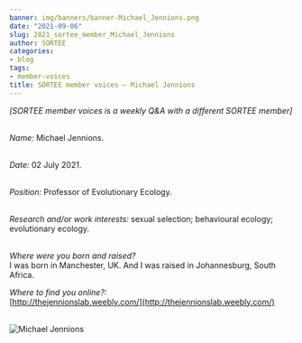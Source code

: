 ```yaml
---
banner: img/banners/banner-Michael_Jennions.png
date: "2021-09-06"
slug: 2021_sortee_member_Michael_Jennions
author: SORTEE
categories:
- blog
tags:
- member-voices
title: SORTEE member voices – Michael Jennions 
---
```



*[SORTEE member voices is a weekly Q&A with a different SORTEE member]*   
&nbsp;
&nbsp;

   _Name:_ Michael Jennions.   
&nbsp;

   _Date:_ 02 July 2021.   
&nbsp;

   _Position:_ Professor of Evolutionary Ecology.   
&nbsp;

   _Research and/or work interests:_ sexual selection; behavioural ecology; evolutionary ecology.   
&nbsp;

_Where were you born and raised?_   
I was born in Manchester, UK. And I was raised in Johannesburg, South Africa.
&nbsp;

_Where to find you online?:_   
[http://thejennionslab.weebly.com/](http://thejennionslab.weebly.com/)   
&nbsp;
&nbsp;


![Michael Jennions](/blog/images/Michael_Jennions.png)    
&nbsp;